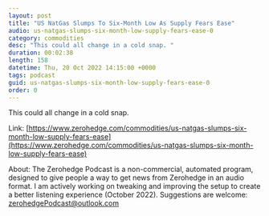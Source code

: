 ```yaml
---
layout: post
title: "US NatGas Slumps To Six-Month Low As Supply Fears Ease"
audio: us-natgas-slumps-six-month-low-supply-fears-ease-0
category: commodities
desc: "This could all change in a cold snap. "
duration: 00:02:38
length: 158
datetime: Thu, 20 Oct 2022 14:15:00 +0000
tags: podcast
guid: us-natgas-slumps-six-month-low-supply-fears-ease-0
order: 0
---
```

This could all change in a cold snap. 

Link: [https://www.zerohedge.com/commodities/us-natgas-slumps-six-month-low-supply-fears-ease](https://www.zerohedge.com/commodities/us-natgas-slumps-six-month-low-supply-fears-ease)

About: The Zerohedge Podcast is a non-commercial, automated program, designed to give people a way to get news from Zerohedge in an audio format.  I am actively working on tweaking and improving the setup to create a better listening experience (October 2022).  Suggestions are welcome: [zerohedgePodcast@outlook.com](mailto:zerohedgePodcast@outlook.com)